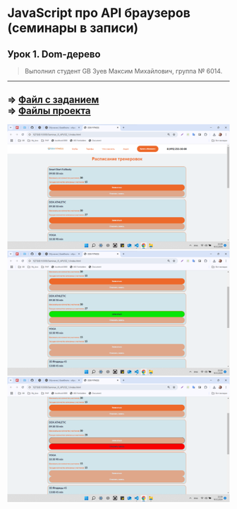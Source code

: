 # JavaScript про API браузеров (семинары в записи)
## Урок 1. Dom-дерево
> Выполнил студент GB Зуев Максим Михайлович, группа № 6014.
---
 => [Файл с заданием](./dz-1.txt)  
 => [Файлы проекта](../DZ_1//)  
 ---
![](./img/1.png)
![](./img/2.png)
![](./img/3.png)